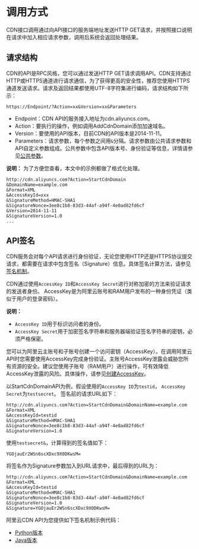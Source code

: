 # 调用方式

CDN接口调用通过向API接口的服务端地址发送HTTP GET请求，并按照接口说明在请求中加入相应请求参数，调用后系统会返回处理结果。

## 请求结构

CDN的API是RPC风格，您可以通过发送HTTP GET请求调用API。CDN支持通过HTTP或HTTPS通道进行请求通信，为了获得更高的安全性，推荐您使用HTTPS通道发送请求。请求及返回结果都使用UTF-8字符集进行编码，请求结构如下所示：

```
https://Endpoint/?Action=xx&Version=xx&Parameters
```

-   Endpoint：CDN API的服务接入地址为cdn.aliyuncs.com。
-   Action：要执行的操作，例如调用AddCdnDomain添加加速域名。
-   Version：要使用的API版本，目前CDN的API版本是2014-11-11。
-   Parameters：请求参数，每个参数之间用`&`分隔。请求参数由公共请求参数和API自定义参数组成。公共参数中包含API版本号、身份验证等信息，详情请参见[公共参数](/cn.zh-CN/旧版API参考/公共参数.md)。

**说明：** 为了方便您查看，本文中的示例都做了格式化处理。

```
http://cdn.aliyuncs.com?Action=StartCdnDomain
&DomainName=example.com
&Format=XML
&AccessKeyId=xxx
&SignatureMethod=HMAC-SHA1
&SignatureNonce=3ee8c1b8-83d3-44af-a94f-4e0ad82fd6cf
&Version=2014-11-11
&SignatureVersion=1.0
...
```

## API签名

CDN服务会对每个API请求进行身份验证，无论您使用HTTP还是HTTPS协议提交请求，都需要在请求中包含签名（Signature）信息。具体签名计算方法，请参见[签名机制](/cn.zh-CN/新版API参考/签名机制.md)。

CDN通过使用`AccessKey ID`和`AccessKey Secret`进行对称加密的方法来验证请求的发送者身份。 AccessKey是为阿里云账号和RAM用户发布的一种身份凭证（类似于用户的登录密码）。

**说明：**

-   `AccessKey ID`用于标识访问者的身份。
-   `AccessKey Secret`用于加密签名字符串和服务器端验证签名字符串的密钥，必须严格保密。

您可以为阿里云主账号和子账号创建一个访问密钥（AccessKey）。在调用阿里云API时您需要使用AccessKey完成身份验证。主账号AccessKey泄露会威胁您所有资源的安全。建议您使用子账号（RAM用户）进行操作，可有效降低AccessKey泄露的风险。具体操作，请参见[创建AccessKey]()。

以StartCdnDomainAPI为例，假设使用的`AccessKey ID`为`testid`， `AccessKey Secret`为`testsecret`。 签名前的请求URL如下：

```
http://cdn.aliyuncs.com?Action=StartCdnDomain&DomainName=example.com
&Format=XML
&AccessKeyId=testid
&SignatureMethod=HMAC-SHA1
&SignatureNonce=3ee8c1b8-83d3-44af-a94f-4e0ad82fd6cf
&SignatureVersion=1.0
```

使用`testsecret&`，计算得到的签名值如下：

```
YGOjauEr2WSn6scXDxc9X0DKwsM=
```

将签名作为Signature参数加入到URL请求中，最后得到的URL为：

```
http://cdn.aliyuncs.com?Action=StartCdnDomain&DomainName=example.com
&Format=XML
&AccessKeyId=testid
&SignatureMethod=HMAC-SHA1
&SignatureNonce=3ee8c1b8-83d3-44af-a94f-4e0ad82fd6cf
&SignatureVersion=1.0
&Signature=YGOjauEr2WSn6scXDxc9X0DKwsM=
```

阿里云CDN API为您提供如下签名机制示例代码：

-   [Python版本](https://docs-aliyun.cn-hangzhou.oss.aliyun-inc.com/assets/attach/109895/cn_zh/1561514315115/cdn-api.zip)
-   [Java版本](https://docs-aliyun.cn-hangzhou.oss.aliyun-inc.com/assets/attach/109895/cn_zh/1561514338764/SignatureUtils.java)

